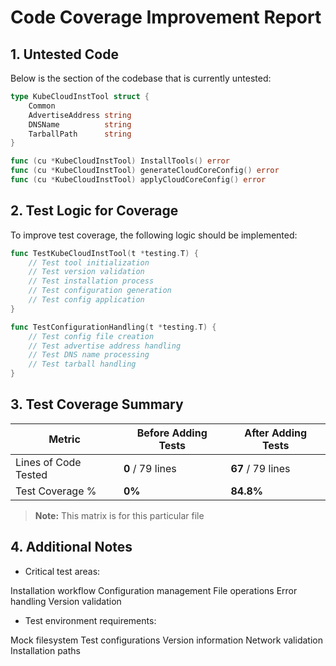 
# Code Coverage Improvement Report

## 1. Untested Code

Below is the section of the codebase that is currently untested:

```go
type KubeCloudInstTool struct {
    Common
    AdvertiseAddress string
    DNSName          string
    TarballPath      string
}

func (cu *KubeCloudInstTool) InstallTools() error
func (cu *KubeCloudInstTool) generateCloudCoreConfig() error
func (cu *KubeCloudInstTool) applyCloudCoreConfig() error
```

## 2. Test Logic for Coverage

To improve test coverage, the following logic should be implemented:

```go
func TestKubeCloudInstTool(t *testing.T) {
    // Test tool initialization
    // Test version validation
    // Test installation process
    // Test configuration generation
    // Test config application
}

func TestConfigurationHandling(t *testing.T) {
    // Test config file creation
    // Test advertise address handling
    // Test DNS name processing
    // Test tarball handling
}
```


## 3. Test Coverage Summary

| Metric            | Before Adding Tests | After Adding Tests |
|------------------|-------------------|------------------|
| Lines of Code Tested | **0** / 79 lines | **67** / 79 lines |
| Test Coverage %   | **0%** | **84.8%** |

> **Note:** This matrix is for this particular file

## 4. Additional Notes

- Critical test areas:

Installation workflow
Configuration management
File operations
Error handling
Version validation

- Test environment requirements:

Mock filesystem
Test configurations
Version information
Network validation
Installation paths
